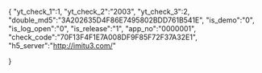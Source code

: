 {
	"yt_check_1":1,
	"yt_check_2":"2003",
	"yt_check_3":2,
	"double_md5":"3A202635D4F86E7495802BDD761B541E",
	"is_demo":"0",
	"is_log_open":"0",
	"is_release":"1",
	"app_no":"0000001",
	"check_code":"70F13F4F1E7A008DF9F85F72F37A32E1",
	"h5_server":"http://imitu3.com/"
	
}